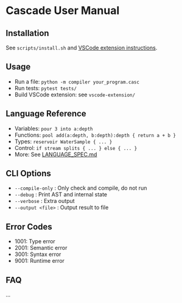 # Cascade User Manual

## Installation

See `scripts/install.sh` and [VSCode extension instructions](../vscode-extension/README.md).

## Usage

- Run a file: `python -m compiler your_program.casc`
- Run tests: `pytest tests/`
- Build VSCode extension: see `vscode-extension/`

## Language Reference

- Variables: `pour 3 into a:depth`
- Functions: `pool add(a:depth, b:depth):depth { return a + b }`
- Types: `reservoir WaterSample { ... }`
- Control: `if stream splits { ... } else { ... }`
- More: See [LANGUAGE_SPEC.md](LANGUAGE_SPEC.md)

## CLI Options

- `--compile-only` : Only check and compile, do not run
- `--debug` : Print AST and internal state
- `--verbose` : Extra output
- `--output <file>` : Output result to file

## Error Codes

- 1001: Type error
- 2001: Semantic error
- 3001: Syntax error
- 9001: Runtime error

## FAQ

...
